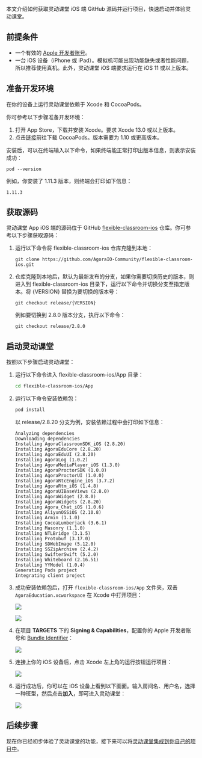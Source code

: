 本文介绍如何获取灵动课堂 iOS 端 GitHub 源码并运行项目，快速启动并体验灵动课堂。

## 前提条件
-   一个有效的 [Apple 开发者账号](https://developer.apple.com/)。
-   一台 iOS 设备（iPhone 或 iPad）。模拟机可能出现功能缺失或者性能问题，所以推荐使用真机。此外，灵动课堂 iOS 端要求运行在 iOS 11 或以上版本。

## 准备开发环境

在你的设备上运行灵动课堂依赖于 Xcode 和 CocoaPods。

你可参考以下步骤准备开发环境：

1. 打开 App Store，下载并安装 Xcode。要求 Xcode 13.0 或以上版本。
2. 点击[链接](https://guides.cocoapods.org/using/getting-started.html#getting-started)前往下载 CocoaPods。版本需要为 1.10 或更高版本。

安装后，可以在终端输入以下命令，如果终端能正常打印出版本信息，则表示安装成功：


```
pod --version
```

例如，你安装了 1.11.3 版本，则终端会打印如下信息：

```
1.11.3
```

## 获取源码

灵动课堂 App iOS 端的源码位于 GitHub [flexible-classroom-ios](https://github.com/AgoraIO-Community/flexible-classroom-ios) 仓库。你可参考以下步骤获取源码：

1. 运行以下命令将 flexible-classroom-ios 仓库克隆到本地：
	
	```
	git clone https://github.com/AgoraIO-Community/flexible-classroom-ios.git
	```

2. 仓库克隆到本地后，默认为最新发布的分支，如果你需要切换历史的版本，则进入到 flexible-classroom-ios 目录下，运行以下命令并切换分支至指定版本。将 {VERSION} 替换为要切换的版本号：
	
	```
	git checkout release/{VERSION} 
	```
	
	例如要切换到 2.8.0 版本分支，执行以下命令：
	
	```
	git checkout release/2.8.0
	```

## 启动灵动课堂

按照以下步骤启动灵动课堂：

1. 运行以下命令进入 flexible-classroom-ios/App 目录：

    ```bash
    cd flexible-classroom-ios/App
    ```

2. 运行以下命令安装依赖包：

   ```bash
   pod install
   ```
   以 release/2.8.20 分支为例，安装依赖过程中会打印如下信息：

   ```
   Analyzing dependencies
   Downloading dependencies
   Installing AgoraClassroomSDK_iOS (2.8.20)
   Installing AgoraEduCore (2.8.20)
   Installing AgoraEduUI (2.8.20)
   Installing AgoraLog (1.0.2)
   Installing AgoraMediaPlayer_iOS (1.3.0)
   Installing AgoraProctorSDK (1.0.0)
   Installing AgoraProctorUI (1.0.0)
   Installing AgoraRtcEngine_iOS (3.7.2)
   Installing AgoraRtm_iOS (1.4.8)
   Installing AgoraUIBaseViews (2.8.0)
   Installing AgoraWidget (2.8.0)
   Installing AgoraWidgets (2.8.20)
   Installing Agora_Chat_iOS (1.0.6)
   Installing AliyunOSSiOS (2.10.8)
   Installing Armin (1.1.0)
   Installing CocoaLumberjack (3.6.1)
   Installing Masonry (1.1.0)
   Installing NTLBridge (3.1.5)
   Installing Protobuf (3.17.0)
   Installing SDWebImage (5.12.0)
   Installing SSZipArchive (2.4.2)
   Installing SwifterSwift (5.2.0)
   Installing Whiteboard (2.16.51)
   Installing YYModel (1.0.4)
   Generating Pods project
   Integrating client project
   ```

3. 成功安装依赖包后，打开 `flexible-classroom-ios/App` 文件夹，双击 `AgoraEducation.xcworkspace` 在 Xcode 中打开项目：

   ![](https://web-cdn.agora.io/docs-files/1648725644218)

   ![](https://web-cdn.agora.io/docs-files/1648725725804)

4. 在项目 **TARGETS** 下的 **Signing & Capabilities**，配置你的 Apple 开发者账号和 [Bundle Identifier](https://developer.apple.com/documentation/appstoreconnectapi/bundle_ids)：

   ![](https://web-cdn.agora.io/docs-files/1648725848162)

5. 连接上你的 iOS 设备后，点击 Xcode 左上角的运行按钮运行项目：

   ![](https://web-cdn.agora.io/docs-files/1648725959472)

6. 运行成功后，你可以在 iOS 设备上看到以下画面。输入房间名、用户名，选择一种班型，然后点击**加入**，即可进入灵动课堂：

   ![](https://web-cdn.agora.io/docs-files/1648726024179)

## 后续步骤

现在你已经初步体验了灵动课堂的功能，接下来可以将[灵动课堂集成到你自己的项目中](/cn/agora-class/agora_class_integrate_ios?platform=iOS)。
